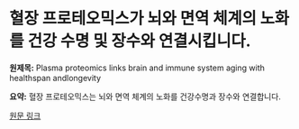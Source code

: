 # 혈장 프로테오믹스가 뇌와 면역 체계의 노화를 건강 수명 및 장수와 연결시킵니다.

**원제목:** Plasma proteomics links brain and immune system aging with healthspan andlongevity

**요약:** 혈장 프로테오믹스는 뇌와 면역 체계의 노화를 건강수명과 장수와 연결합니다.

[원문 링크](https://scholar.google.com/scholar_url?url=https://www.nature.com/articles/s41591-025-03798-1&hl=ko&sa=X&d=7404860641402182168&ei=Dc1xaM3DL7WP6rQPleKgkQQ&scisig=AAZF9b_hOyxHuWfxPyg_LKHMaCMr&oi=scholaralrt&hist=BNQUaiIAAAAJ:10702514552365139929:AAZF9b_p8ac5YEjatl29a6pJ1Eh_&html=&pos=1&folt=kw-top)
